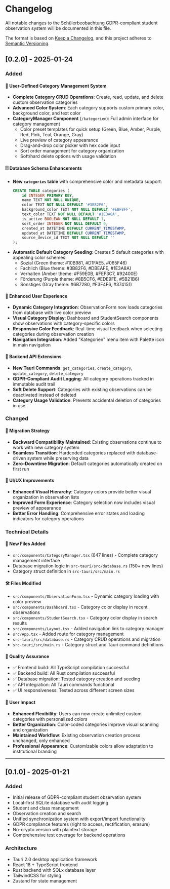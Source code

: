 # Changelog

All notable changes to the Schülerbeobachtung GDPR-compliant student observation system will be documented in this file.

The format is based on [Keep a Changelog](https://keepachangelog.com/en/1.0.0/),
and this project adheres to [Semantic Versioning](https://semver.org/spec/v2.0.0.html).

## [0.2.0] - 2025-01-24

### Added

#### 🎨 **User-Defined Category Management System**
- **Complete Category CRUD Operations**: Create, read, update, and delete custom observation categories
- **Advanced Color System**: Each category supports custom primary color, background color, and text color
- **CategoryManager Component** (`/kategorien`): Full admin interface for category management
  - Color preset templates for quick setup (Green, Blue, Amber, Purple, Red, Pink, Teal, Orange, Gray)
  - Live preview of category appearance
  - Drag-and-drop color picker with hex code input
  - Sort order management for category organization
  - Soft/hard delete options with usage validation

#### 🗄️ **Database Schema Enhancements**
- **New `categories` table** with comprehensive color and metadata support:
  ```sql
  CREATE TABLE categories (
      id INTEGER PRIMARY KEY,
      name TEXT NOT NULL UNIQUE,
      color TEXT NOT NULL DEFAULT '#3B82F6',
      background_color TEXT NOT NULL DEFAULT '#EBF8FF', 
      text_color TEXT NOT NULL DEFAULT '#1E3A8A',
      is_active BOOLEAN NOT NULL DEFAULT 1,
      sort_order INTEGER NOT NULL DEFAULT 0,
      created_at DATETIME DEFAULT CURRENT_TIMESTAMP,
      updated_at DATETIME DEFAULT CURRENT_TIMESTAMP,
      source_device_id TEXT NOT NULL DEFAULT ''
  );
  ```
- **Automatic Default Category Seeding**: Creates 5 default categories with appealing color schemes:
  - Sozial (Green theme: #10B981, #D1FAE5, #065F46)
  - Fachlich (Blue theme: #3B82F6, #DBEAFE, #1E3A8A)
  - Verhalten (Amber theme: #F59E0B, #FEF3C7, #92400E)
  - Förderung (Purple theme: #8B5CF6, #EDE9FE, #5B21B6)
  - Sonstiges (Gray theme: #6B7280, #F3F4F6, #374151)

#### 🎯 **Enhanced User Experience**
- **Dynamic Category Integration**: ObservationForm now loads categories from database with live color preview
- **Visual Category Display**: Dashboard and StudentSearch components show observations with category-specific colors
- **Responsive Color Feedback**: Real-time visual feedback when selecting categories during observation creation
- **Navigation Integration**: Added "Kategorien" menu item with Palette icon in main navigation

#### 🔧 **Backend API Extensions**
- **New Tauri Commands**: `get_categories`, `create_category`, `update_category`, `delete_category`
- **GDPR-Compliant Audit Logging**: All category operations tracked in immutable audit trail
- **Soft Delete Support**: Categories with existing observations can be deactivated instead of deleted
- **Category Usage Validation**: Prevents accidental deletion of categories in use

### Changed

#### 🔄 **Migration Strategy**
- **Backward Compatibility Maintained**: Existing observations continue to work with new category system
- **Seamless Transition**: Hardcoded categories replaced with database-driven system while preserving data
- **Zero-Downtime Migration**: Default categories automatically created on first run

#### 🎨 **UI/UX Improvements**
- **Enhanced Visual Hierarchy**: Category colors provide better visual organization in observation lists
- **Improved Form Experience**: Category selection now includes visual preview of appearance
- **Better Error Handling**: Comprehensive error states and loading indicators for category operations

### Technical Details

#### 📁 **New Files Added**
- `src/components/CategoryManager.tsx` (647 lines) - Complete category management interface
- Database migration logic in `src-tauri/src/database.rs` (150+ new lines)
- Category struct definition in `src-tauri/src/main.rs`

#### 🛠️ **Files Modified**
- `src/components/ObservationForm.tsx` - Dynamic category loading with color preview
- `src/components/Dashboard.tsx` - Category color display in recent observations
- `src/components/StudentSearch.tsx` - Category color display in search results
- `src/components/Layout.tsx` - Added navigation link to category manager
- `src/App.tsx` - Added route for category management
- `src-tauri/src/database.rs` - Category CRUD operations and migration
- `src-tauri/src/main.rs` - Category struct and Tauri command definitions

#### 🧪 **Quality Assurance**
- ✅ Frontend build: All TypeScript compilation successful
- ✅ Backend build: All Rust compilation successful  
- ✅ Database migration: Tested category creation and seeding
- ✅ API integration: All Tauri commands functional
- ✅ UI responsiveness: Tested across different screen sizes

#### 🎯 **User Impact**
- **Enhanced Flexibility**: Users can now create unlimited custom categories with personalized colors
- **Better Organization**: Color-coded categories improve visual scanning and organization
- **Maintained Workflow**: Existing observation creation process unchanged, only enhanced
- **Professional Appearance**: Customizable colors allow adaptation to institutional branding

---

## [0.1.0] - 2025-01-21

### Added
- Initial release of GDPR-compliant student observation system
- Local-first SQLite database with audit logging
- Student and class management
- Observation creation and search
- Unified synchronization system with export/import functionality
- GDPR compliance features (right to access, rectification, erasure)
- No-crypto version with plaintext storage
- Comprehensive test coverage for backend operations

### Architecture
- Tauri 2.0 desktop application framework
- React 18 + TypeScript frontend
- Rust backend with SQLx database layer
- TailwindCSS for styling
- Zustand for state management